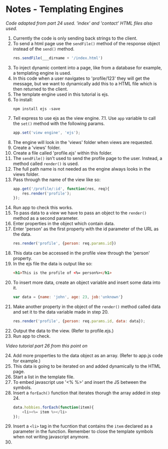 # Notes - Templating Engines

_Code adapted from part 24 used. 'index' and 'contact' HTML files also used._

1. Currently the code is only sending back strings to the client.
2. To send a html page use the ```sendFile()``` method of the response object instead of the ```send()``` method.
    ```javascript
    res.sendFile(___dirname + '/index.html')
    ```
3. To inject dynamic content into a page, like from a database for example, a templating engine is used.
4. In this code when a user navigates to 'profile/123' they will get the message, but we want to dynamically add this to a HTML file which is then returned to the client.
5. The template engine used in this tutorial is ejs.
6. To install:
    ```
    npm install ejs -save
    ```
7. Tell express to use ejs as the view engine.
    7.1. Use ```app``` variable to call the ```set()``` method with the following params.
    ```javascript
    app.set('view engine', 'ejs');
    ```
8. The engine will look in the 'views' folder when views are requested.
9. Create a 'views' folder.
10. Create a file called 'profile.ejs' within this folder.
11. The ```sendFile()``` isn't used to send the profile page to the user. Instead, a method called ```render()``` is used.
12. The full path name is not needed as the engine always looks in the views folder.
13. Pass through the name of the view like so:
    ```javascript
    app.get('/profile/:id', function(res, req){
        res.render('profile');
    });
14. Run app to check this works.
15. To pass data to a view we have to pass an object to the ```render()``` method as a second parameter.
16. Enter properties in the object which contain data.
17. Enter 'person' as the first property with the id parameter of the URL as the data.
    ```javascript
    res.render('profile', {person: req.params.id})
    ```
18. This data can be accessed in the profile view through the 'person' property.
19. In the ejs file the data is output like so:
    ```html
    <h1>This is the profile of <%= person%></h1>
    ```
20. To insert more data, create an object variable and insert some data into it.
    ```javascript
    var data = {name: 'john', age: 23, job:'unknown'}
    ```
21. Make another property in the object of the ```render()``` method called data and set it to the data variable made in step 20.
    ```javascript
    res.render('profile', {person: req.params.id, data: data});
    ```
22. Output the data to the view. (Refer to profile.ejs.)
23. Run app to check.

_Video tutorial part 26 from this point on_

24. Add more properties to the data object as an array. (Refer to app.js code for example.)
25. This data is going to be iterated on and added dynamically to the HTML page.
26. Start a list in the template file.
27. To embed javascript use '<% %>' and insert the JS between the symbols.
28. Insert a ```forEach()``` function that iterates thorugh the array added in step 24.
    ```javascript
    data.hobbies.forEach(function(item){
        <li><%= item %></li>
    });
    ```
29. Insert a ```<li>``` tag in the fucntion that contains the ```item``` declared as a parameter in the function. Remember to close the template symbols when not writing javascript anymore.
30. 